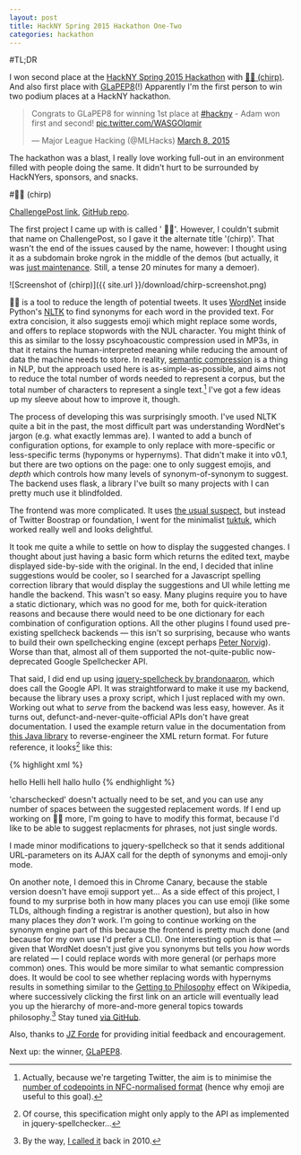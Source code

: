 ```yaml
---
layout: post
title: HackNY Spring 2015 Hackathon One-Two
categories: hackathon 
---
```


#TL;DR

I won second place at the [HackNY Spring 2015 Hackathon](http://hackny.org/a/spring2015hackathon/) with [&#x1f424;&#x1f3b6; (chirp)](/hackny-hackathon-runnerup/#x1f424x1f3b6-chirp). And also first place with [GLaPEP8](/hackny-hackathon-winner/#glapep8)(!) Apparently I'm the first person to win two podium places at a HackNY hackathon.


<blockquote class="twitter-tweet" lang="en"><p>Congrats to GLaPEP8 for winning 1st place at <a href="https://twitter.com/hashtag/hackny?src=hash">#hackny</a> - Adam won first and second! <a href="http://t.co/WASGOlqmir">pic.twitter.com/WASGOlqmir</a></p>&mdash; Major League Hacking (@MLHacks) <a href="https://twitter.com/MLHacks/status/574648664532086784">March 8, 2015</a></blockquote>
<script async src="//platform.twitter.com/widgets.js" charset="utf-8"></script>



The hackathon was a blast, I really love working full-out in an environment filled with people doing the same. It didn't hurt to be surrounded by HackNYers, sponsors, and snacks.

#&#x1f424;&#x1f3b6; (chirp)

[ChallengePost link](http://challengepost.com/software/chirp), [GitHub repo](https://github.com/adamobeng/chirp).

The first project I came up with is called ' &#x1f424;&#x1f3b6;'. However, I couldn't submit that name on ChallengePost, so I gave it the alternate title '(chirp)'. That wasn't the end of the issues caused by the name, however: I thought using it as a subdomain broke ngrok in the middle of the demos (but actually, it was [just maintenance](https://twitter.com/inconshreveable/status/574580128308555776). Still, a tense 20 minutes for many a demoer).

![Screenshot of (chirp)]({{ site.url }}/download/chirp-screenshot.png)

&#x1f424;&#x1f3b6; is a tool to reduce the length of potential tweets. It uses [WordNet](http://wordnet.princeton.edu/) inside Python's [NLTK](http://www.nltk.org/) to find synonyms for each word in the provided text. For extra concision, it also suggests emoji which might replace some words, and offers to replace stopwords with the NUL character. You might think of this as similar to the lossy pscyhoacoustic compression used in MP3s, in that it retains the human-interpreted meaning while reducing the amount of data the machine needs to store. In reality, [semantic compression](https://en.wikipedia.org/wiki/Semantic_compression) is a thing in NLP, but the approach used here is as-simple-as-possible, and aims not to reduce the total number of words needed to represent a corpus, but the total number of characters to represent a single text.[^codepoint] I've got a few ideas up my sleeve about how to improve it, though.

The process of developing this was surprisingly smooth. I've used NLTK quite a bit in the past, the most difficult part was understanding WordNet's jargon (e.g. what exactly lemmas are). I wanted to add a bunch of configuration options, for example to only replace with more-specific or less-specific terms (hyponyms or hypernyms). That didn't make it into v0.1, but there are two options on the page: one to only suggest emojis, and *depth* which controls how many levels of synonym-of-synonym to suggest. The backend uses flask, a library I've built so many projects with I can pretty much use it blindfolded.

The frontend was more complicated. It uses [the usual suspect](jquery.com), but instead of Twitter Boostrap or foundation, I went for the minimalist [tuktuk](http://tuktuk.tapquo.com/), which worked really well and looks delightful.

It took me quite a while to settle on how to display the suggested changes. I thought about just having a basic form which returns the edited text, maybe displayed side-by-side with the original. In the end, I decided that inline suggestions would be cooler, so I searched for a Javascript spelling correction library that would display the suggestions and UI while letting me handle the backend. This wasn't so easy. Many plugins require you to have a static dictionary, which was no good for me, both for quick-iteration reasons and because there would need to be one dictionary for each combination of configuration options. All the other plugins I found used pre-existing spellcheck backends &mdash; this isn't so surprising, because who wants to build their own spellchecking engine (except perhaps [Peter Norvig](http://norvig.com/spell-correct.html)). Worse than that, almost all of them supported the not-quite-public now-deprecated Google Spellchecker API. 

That said, I did end up using [jquery-spellcheck by brandonaaron](https://github.com/brandonaaron/jquery-spellcheck), which does call the Google API. It was straightforward to make it use my backend, because the library uses a proxy script, which I just replaced with my own. Working out what to *serve* from the backend was less easy, however. As it turns out, defunct-and-never-quite-official APIs don't have great documentation. I used the example return value in the documentation from [this Java library](https://code.google.com/p/google-api-spelling-java/) to reverse-engineer the XML return format. For future reference, it looks[^api] like this:


{% highlight xml %}
 <?xml version="1.0" encoding="UTF-8"?>
 <spellresult error="0" clipped="0" charschecked="0">
    <!-- one 'c' tag for each word which needs to be changed -->
    <c o="0" l="6" s="1">hello  Helli   hell    hallo   hullo</c>
    <!-- attributes:
        o: offset from beginning of string at which the replacement should happen
        l: number of characters to replace (i.e. length of original word)
        s: not sure
    -->
    <!--
    The contents of the 'c' tag is a space-delimited list of suggested
    replacement words.
    -->
 </spellresult>
{% endhighlight %}


'charschecked' doesn't actually need to be set, and you can use any number of spaces between the suggested replacement words. If I end up working on &#x1f424;&#x1f3b6; more, I'm going to have to modify this format, because I'd like to be able to suggest replacments for phrases, not just single words. 

I made minor modifications to jquery-spellcheck so that it sends additional URL-parameters on its AJAX call for the depth of synonyms and emoji-only mode.

On another note, I demoed this in Chrome Canary, because the stable version doesn't have emoji support yet... As a side effect of this project, I found to my surprise both in how many places you can use emoji (like some TLDs, although finding a registrar is another question), but also in how many places they *don't* work.
I'm going to continue working on the synonym engine part of this because the frontend is pretty much done (and because for my own use I'd prefer a CLI). One interesting option is that &mdash; given that WordNet doesn't just give you synonyms but tells you *how* words are related &mdash; I could replace words with more general (or perhaps more common) ones. This would be more similar to what semantic compression does. It would be cool to see whether replacing words with hypernyms results in something similar to the [Getting to Philosophy](https://en.wikipedia.org/wiki/Wikipedia:Getting_to_Philosophy) effect on Wikipedia, where successively clicking the first link on an article will eventually lead you up the hierarchy of more-and-more general topics towards philosophy.[^philosophy] Stay tuned [via GitHub](https://github.com/adamobeng/chirp).

Also, thanks to [JZ Forde](https://github.com/jzf2101) for providing initial feedback and encouragement. 


Next up: the winner, [GLaPEP8](/hackny-hackathon-winner/#glapep8).

[^api]: Of course, this specification might only apply to the API as implemented in jquery-spellchecker...
[^codepoint]: Actually, because we're targeting Twitter, the aim is to minimise the [number of codepoints in NFC-normalised format](https://dev.twitter.com/overview/api/counting-characters) (hence why emoji are useful to this goal).
[^philosophy]: By the way, [I called it](https://www.youtube.com/watch?v=tXCV_z_M0RA&t=518) back in 2010.

